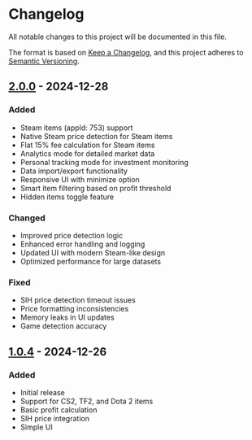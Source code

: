 # Changelog

All notable changes to this project will be documented in this file.

The format is based on [Keep a Changelog](https://keepachangelog.com/en/1.0.0/),
and this project adheres to [Semantic Versioning](https://semver.org/spec/v2.0.0.html).

## [2.0.0] - 2024-12-28

### Added
- Steam items (appId: 753) support
- Native Steam price detection for Steam items
- Flat 15% fee calculation for Steam items
- Analytics mode for detailed market data
- Personal tracking mode for investment monitoring
- Data import/export functionality
- Responsive UI with minimize option
- Smart item filtering based on profit threshold
- Hidden items toggle feature

### Changed
- Improved price detection logic
- Enhanced error handling and logging
- Updated UI with modern Steam-like design
- Optimized performance for large datasets

### Fixed
- SIH price detection timeout issues
- Price formatting inconsistencies
- Memory leaks in UI updates
- Game detection accuracy

## [1.0.4] - 2024-12-26

### Added
- Initial release
- Support for CS2, TF2, and Dota 2 items
- Basic profit calculation
- SIH price integration
- Simple UI

[2.0.0]: https://github.com/raitnigol/Steam-Market-Arbitrage-Calculator/compare/v1.0.4...v2.0.0
[1.0.4]: https://github.com/raitnigol/Steam-Market-Arbitrage-Calculator/releases/tag/v1.0.4
